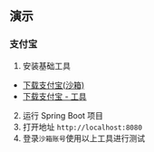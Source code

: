## 演示
### 支付宝
1. 安装基础工具
- [下载支付宝(沙箱)](https://sandbox.alipaydev.com/user/downloadApp.htm)
- [下载支付宝 - 工具](https://github.com/hocgin/payment-android-sample)
2. 运行 Spring Boot 项目
3. 打开地址 `http://localhost:8080`
4. 登录`沙箱账号`使用以上工具进行测试